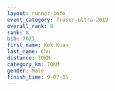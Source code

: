 ```yaml
---
layout: runner-info 
event_category: fraser-ultra-2019 
overall_rank: 8
rank: 8
bib: 7023
first_name: Kok Kuan
last_name: Chu
distance: 70KM
category_km: 70KM
gender: Male
finish_time: 9-07-35
---
```

